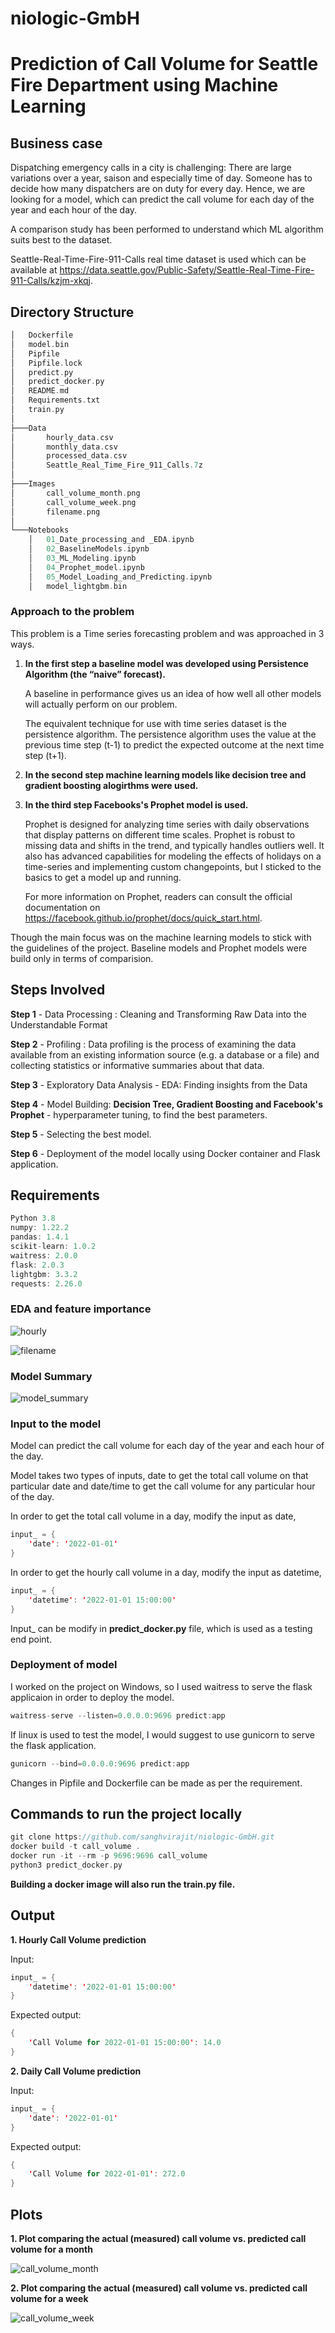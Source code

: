 # niologic-GmbH

# Prediction of Call Volume for Seattle Fire Department using Machine Learning

## Business case

Dispatching emergency calls in a city is challenging: There are large variations over a year, saison
and especially time of day. Someone has to decide how many dispatchers are on duty for every day.
Hence, we are looking for a model, which can predict the call volume for each day of the year and
each hour of the day.

A comparison study has been performed to understand which ML algorithm suits best to the dataset.

Seattle-Real-Time-Fire-911-Calls real time dataset is used which can be available at https://data.seattle.gov/Public-Safety/Seattle-Real-Time-Fire-911-Calls/kzjm-xkqj.

## Directory Structure

```scala
│   Dockerfile
│   model.bin
│   Pipfile
│   Pipfile.lock
│   predict.py
│   predict_docker.py
│   README.md
│   Requirements.txt
│   train.py
│
├───Data
│       hourly_data.csv
│       monthly_data.csv
│       processed_data.csv
│       Seattle_Real_Time_Fire_911_Calls.7z
│
├───Images
│       call_volume_month.png
│       call_volume_week.png
│       filename.png
│
└───Notebooks
    │   01_Date_processing_and _EDA.ipynb
    │   02_BaselineModels.ipynb
    │   03_ML_Modeling.ipynb
    │   04_Prophet_model.ipynb
    │   05_Model_Loading_and_Predicting.ipynb
    │   model_lightgbm.bin
```

### Approach to the problem

This problem is a Time series forecasting problem and was approached in 3 ways.

1. **In the first step a baseline model was developed using Persistence Algorithm (the “naive” forecast).**
   
   A baseline in performance gives us an idea of how well all other models will actually perform on our problem.
   
   The equivalent technique for use with time series dataset is the persistence algorithm. The persistence algorithm uses the value at the previous time step (t-1) to predict      the expected outcome at the next time step (t+1).
   
2. **In the second step machine learning models like decision tree and gradient boosting alogirthms were used.**

3. **In the third step Facebooks's Prophet model is used.**

    Prophet is designed for analyzing time series with daily observations that display patterns on different time scales. Prophet is robust to missing data and shifts in the         trend, and typically handles outliers well. It also has advanced capabilities for modeling the effects of holidays on a time-series and implementing custom changepoints, but I   sticked to the basics to get a model up and running.
  
    For more information on Prophet, readers can consult the official documentation on https://facebook.github.io/prophet/docs/quick_start.html.
  
  Though the main focus was on the machine learning models to stick with the guidelines of the project.
  Baseline models and Prophet models were build only in terms of comparision.
  
## Steps Involved

**Step 1** - Data Processing : Cleaning and Transforming Raw Data into the Understandable Format

**Step 2** - Profiling : Data profiling is the process of examining the data available from an existing information source (e.g. a database or a file) and collecting statistics or informative summaries about that data.

**Step 3** - Exploratory Data Analysis - EDA: Finding insights from the Data

**Step 4** - Model Building: **Decision Tree, Gradient Boosting and Facebook's Prophet** - hyperparameter tuning, to find the best parameters.

**Step 5** - Selecting the best model.

**Step 6** - Deployment of the model locally using Docker container and Flask application.

## Requirements

```scala
Python 3.8
numpy: 1.22.2
pandas: 1.4.1
scikit-learn: 1.0.2
waitress: 2.0.0
flask: 2.0.3
lightgbm: 3.3.2
requests: 2.26.0
``` 
### EDA and feature importance

![hourly](https://user-images.githubusercontent.com/69073063/156017435-6604992a-9c00-4bfc-be5f-9712d2a924f5.png)

![filename](https://user-images.githubusercontent.com/69073063/156017460-5dc1706e-6c7b-4159-a4eb-1a094a34d7f9.png)

### Model Summary 

![model_summary](https://user-images.githubusercontent.com/69073063/155983832-618d6c56-6c23-4fcb-b000-6be03ec6191f.png)

### Input to the model

Model can predict the call volume for each day of the year and each hour of the day.

Model takes two types of inputs, date to get the total call volume on that particular date and date/time to get the call volume for any particular hour of the day.

In order to get the total call volume in a day, modify the input as date,

```scala
input_ = {
    'date': '2022-01-01'
}
```
In order to get the hourly call volume in a day, modify the input as datetime,

```scala
input_ = {
    'datetime': '2022-01-01 15:00:00'
}
```
Input_ can be modify in **predict_docker.py** file, which is used as a testing end point.

### Deployment of model

I worked on the project on Windows, so I used waitress to serve the flask applicaion in order to deploy the model. 

```scala
waitress-serve --listen=0.0.0.0:9696 predict:app
``` 

If linux is used to test the model, I would suggest to use gunicorn to serve the flask application.

```scala
gunicorn --bind=0.0.0.0:9696 predict:app
``` 
Changes in Pipfile and Dockerfile can be made as per the requirement.

## Commands to run the project locally

```scala
git clone https://github.com/sanghvirajit/niologic-GmbH.git
docker build -t call_volume .
docker run -it --rm -p 9696:9696 call_volume
python3 predict_docker.py
``` 
**Building a docker image will also run the train.py file.**

## Output

**1. Hourly Call Volume prediction**

Input:

   ```scala
   input_ = {
       'datetime': '2022-01-01 15:00:00'
   }
   ```

Expected output:

   ```scala
   {
       'Call Volume for 2022-01-01 15:00:00': 14.0
   }
   ```

**2. Daily Call Volume prediction**

Input:

   ```scala
   input_ = {
       'date': '2022-01-01'
   }
   ```

Expected output:

   ```scala
   {
       'Call Volume for 2022-01-01': 272.0
   }
   ```
  
## Plots
  
  **1. Plot comparing the actual (measured) call volume vs. predicted call volume for a month**
  
    
  ![call_volume_month](https://user-images.githubusercontent.com/69073063/155965801-e557fd7f-7838-4b3f-a4ab-1d315c4ff740.png)
  

  **2. Plot comparing the actual (measured) call volume vs. predicted call volume for a week**
  
    
  ![call_volume_week](https://user-images.githubusercontent.com/69073063/155965897-2d0e767c-867d-4739-87b9-3ce7cfbf35e3.png)


       
